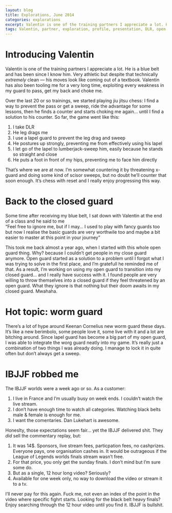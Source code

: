 ```yaml
---
layout: blog
title: Explorations, June 2014
categories: explorations
excerpt: Valentin is one of the training partners I appreciate a lot. He is a blue belt and has been since I know him. Very athletic but despite that technically *extremely* clean -- his moves look like coming out of a textbook. Valentin has also been tooling me for a very long time, exploiting every weakness in my guard to pass, get my back and choke me.
tags: Valentin, partner, exploration, profile, presentation, DLR, open guard, closed guard, worm guard, IBJJF, Cornelius
---
```

# Introducing Valentin

Valentin is one of the training partners I appreciate a lot. He is a blue belt and has been since I know him. Very athletic but despite that technically *extremely* clean — his moves look like coming out of a textbook. Valentin has also been tooling me for a very long time, exploiting every weakness in my guard to pass, get my back and choke me.

Over the last 20 or so trainings, we started playing jiu jitsu chess: I find a way to prevent the pass or get a sweep, ride the advantage for some lessons, then he finds a counter and starts choking me again… until I find a solution to his counter. So far, the game went like this:

1. I take DLR
2. He leg drags me
3. I use a lapel guard to prevent the leg drag and sweep
4. He postures up strongly, preventing me from effectively using his lapel
5. I let go of the lapel to lumberjack-sweep him, easily because he stands so straight and close
6. He puts a foot in front of my hips, preventing me to face him directly

That’s where we are at now. I’m somewhat countering it by threatening x-guard and doing some kind of scisor sweeps, but no doubt he’ll counter that soon enough. It’s chess with reset and I really enjoy progressing this way.

# Back to the closed guard

Some time after receiving my blue belt, I sat down with Valentin at the end of a class and he said to me  
“Feel free to ignore me, but if I may… I used to play with fancy guards too but now I realise the basic guards are very worthwile too and maybe a bit easier to master at this point in your journey”

This took me back almost a year ago, when I started with this whole open guard thing. Why? because I couldn’t get people in my close guard anymore. Open guard started as a solution to a problem until I forgot what I was trying to solve in the first place, and I’m gratefull he reminded me of that. As a result, I’m working on using my open guard to transition into my closed guard… and I really have success with it. I found people are very willing to throw themselves into a closed guard if they feel threatened by an open guard. What they ignore is that nothing but their doom awaits in my closed guard. Mwahaha.

# Hot topic: worm guard

There’s a lot of hype around Keenan Cornelius new worm guard these days. It’s like a new berimbolo, some people love it, some live with it and a lot are bitching around. Since lapel guard has become a big part of my open guard, I was able to integrate the worg guard neatly into my game. It’s really just a combination of two things I was already doing. I manage to lock it in quite often but don’t always get a sweep.

# IBJJF robbed me

The IBJJF worlds were a week ago or so. As a customer:

1. I live in France and I’m usually busy on week ends. I couldn’t watch the live stream.
2. I don’t have enough time to watch all categories. Watching black belts male & female is enough for me.
3. I want the comentaries. Dan Lukehart is awesome.

Honeslty, those expectations seem fair… yet the IBJJF delivered shit. They *did* sell the commentary replay, but:

1. It was 14$. Sponsors, live stream fees, particpation fees, no cashprizes. Everyone pays, one organisation cashes in. It would be outrageous if the League of Legends worlds finals stream wasn’t free.
2. For that price, you only get the sunday finals. I don’t mind but I’m sure some do.
3. But as a single, 12 hour long video? Seriously?
4. Available for one week only, no way to download the video or stream it to a tv.

I’ll never pay for this again. Fuck me, not even an index of the point in the video where specific fighrt starts. Looking for the black belt heavy finals? Enjoy searching through the 12 hour video until you find it. IBJJF is bullshit.